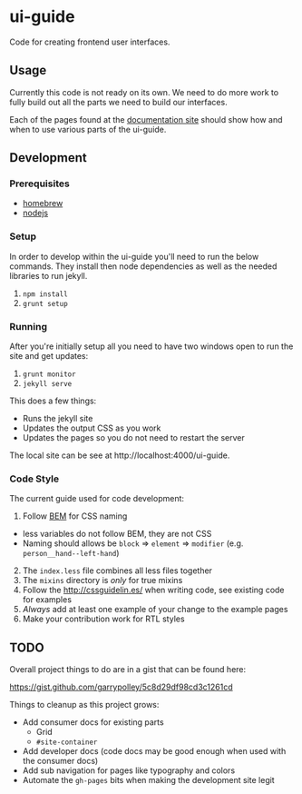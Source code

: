 # ui-guide
Code for creating frontend user interfaces.


## Usage

Currently this code is not ready on its own. We need to do
more work to fully build out all the parts we need to build
our interfaces.

Each of the pages found at the [documentation site][doc-site]
should show how and when to use various parts of the ui-guide.


## Development

### Prerequisites

* [homebrew][homebrew]
* [nodejs][nodejs]

### Setup

In order to develop within the ui-guide you'll need to run the
below commands. They install then node dependencies as well as
the needed libraries to run jekyll.

1. `npm install`
2. `grunt setup`

### Running

After you're initially setup all you need to have two windows open to run the site and get updates:

1. `grunt monitor`
2. `jekyll serve`

This does a few things:

* Runs the jekyll site
* Updates the output CSS as you work
* Updates the pages so you do not need to restart the server

The local site can be see at http://localhost:4000/ui-guide.

### Code Style

The current guide used for code development:

1. Follow [BEM][bem-naming] for CSS naming
  * less variables do not follow BEM, they are not CSS
  * Naming should allows be `block` => `element` => `modifier` (e.g. `person__hand--left-hand`)
2. The `index.less` file combines all less files together
3. The `mixins` directory is _only_ for true mixins
4. Follow the http://cssguidelin.es/ when writing code, see existing code for examples
5. _Always_ add at least one example of your change to the example pages
6. Make your contribution work for RTL styles


## TODO

Overall project things to do are in a gist that can be found here:

https://gist.github.com/garrypolley/5c8d29df98cd3c1261cd

Things to cleanup as this project grows:

* Add consumer docs for existing parts
  * Grid
  * `#site-container`
* Add developer docs (code docs may be good enough when used with the consumer docs)
* Add sub navigation for pages like typography and colors
* Automate the `gh-pages` bits when making the development site legit


[doc-site]: http://c2fo.github.io/ui-guide/
[bem-naming]: http://getbem.com/naming/
[homebrew]: http://brew.sh/
[nodejs]: https://nodejs.org/en/download/
